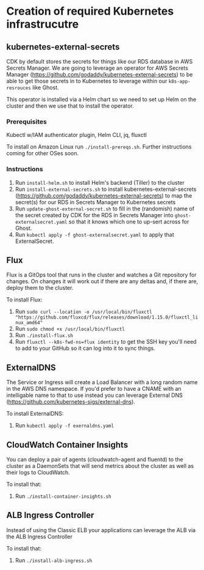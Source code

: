# Creation of required Kubernetes infrastrucutre

## kubernetes-external-secrets
CDK by default stores the secrets for things like our RDS database in AWS Secrets Manager. We are going to leverage an operator for AWS Secrets Manager (https://github.com/godaddy/kubernetes-external-secrets) to be able to get those secrets in to Kubernetes to leverage within our `k8s-app-resrouces` like Ghost.

This operator is installed via a Helm chart so we need to set up Helm on the cluster and then we use that to install the operator.

### Prerequisites
Kubectl w/IAM authenticator plugin, Helm CLI, jq, fluxctl

To install on Amazon Linux run `./install-prereqs.sh`. Further instructions coming for other OSes soon.

### Instructions
1. Run `install-helm.sh` to install Helm's backend (Tiller) to the cluster
1. Run `install-external-secrets.sh` to install kubernetes-external-secrets (https://github.com/godaddy/kubernetes-external-secrets) to map the secret(s) for our RDS in Secrets Manager to Kubernetes secrets
1. Run `update-ghost-external-secret.sh` to fill in the (randomish) name of the secret created by CDK for the RDS in Secrets Manager into `ghost-externalsecret.yaml` so that it knows which one to up-sert across for Ghost.
1. Run `kubectl apply -f ghost-externalsecret.yaml` to apply that ExternalSecret.

## Flux
Flux is a GitOps tool that runs in the cluster and watches a Git repository for changes. On changes it will work out if there are any deltas and, if there are, deploy them to the cluster.

To install Flux:
1. Run `sudo curl --location -o /usr/local/bin/fluxctl "https://github.com/fluxcd/flux/releases/download/1.15.0/fluxctl_linux_amd64"`
1. Run `sudo chmod +x /usr/local/bin/fluxctl`
1. Run `./install-flux.sh`
1. Run `fluxctl --k8s-fwd-ns=flux identity` to get the SSH key you'll need to add to your GitHub so it can log into it to sync things.

## ExternalDNS
The Service or Ingress will create a Load Balancer with a long random name in the AWS DNS namespace. If you'd prefer to have a CNAME with an intelligable name to that to use instead you can leverage External DNS (https://github.com/kubernetes-sigs/external-dns).

To install ExternalDNS:
1. Run `kubectl apply -f exernaldns.yaml`

## CloudWatch Container Insights
You can deploy a pair of agents (cloudwatch-agent and fluentd) to the cluster as a DaemonSets that will send metrics about the cluster as well as their logs to CloudWatch.

To install that:
1. Run `./install-container-insights.sh`

## ALB Ingress Controller
Instead of using the Classic ELB your applications can leverage the ALB via the ALB Ingress Controller

To install that:
1. Run `./install-alb-ingress.sh`